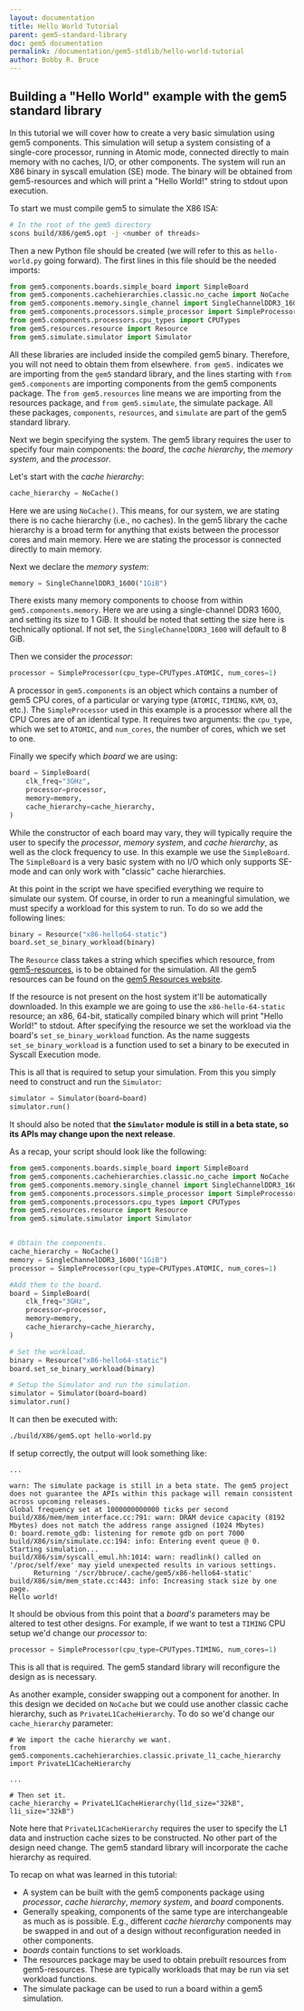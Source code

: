 ```yaml
---
layout: documentation
title: Hello World Tutorial
parent: gem5-standard-library
doc: gem5 documentation
permalink: /documentation/gem5-stdlib/hello-world-tutorial
author: Bobby R. Bruce
---
```


## Building a "Hello World" example with the gem5 standard library

In this tutorial we will cover how to create a very basic simulation using gem5 components.
This simulation will setup a system consisting of a single-core processor, running in Atomic mode, connected directly to main memory with no caches, I/O, or other components.
The system will run an X86 binary in syscall emulation (SE) mode.
The binary will be obtained from gem5-resources and which will print a "Hello World!" string to stdout upon execution.

To start we must compile gem5 to simulate the X86 ISA:

```sh
# In the root of the gem5 directory
scons build/X86/gem5.opt -j <number of threads>
```

Then a new Python file should be created (we will refer to this as `hello-world.py` going forward).
The first lines in this file should be the needed imports:

```python
from gem5.components.boards.simple_board import SimpleBoard
from gem5.components.cachehierarchies.classic.no_cache import NoCache
from gem5.components.memory.single_channel import SingleChannelDDR3_1600
from gem5.components.processors.simple_processor import SimpleProcessor
from gem5.components.processors.cpu_types import CPUTypes
from gem5.resources.resource import Resource
from gem5.simulate.simulator import Simulator
```

All these libraries are included inside the compiled gem5 binary.
Therefore, you will not need to obtain them from elsewhere.
`from gem5.` indicates we are importing from the `gem5` standard library, and the lines starting with `from gem5.components` are importing components from the gem5 components package.
The `from gem5.resources` line means we are importing from the resources package, and `from gem5.simulate`, the simulate package.
All these packages, `components`, `resources`, and `simulate` are part of the gem5 standard library.

Next we begin specifying the system.
The gem5 library requires the user to specify four main components: the _board_, the _cache hierarchy_, the _memory system_, and the _processor_.

Let's start with the _cache hierarchy_:

```python
cache_hierarchy = NoCache()
```

Here we are using `NoCache()`.
This means, for our system, we are stating there is no cache hierarchy (i.e., no caches).
In the gem5 library the cache hierarchy is a broad term for anything that exists between the processor cores and main memory.
Here we are stating the processor is connected directly to main memory.

Next we declare the _memory system_:

```python
memory = SingleChannelDDR3_1600("1GiB")
```

There exists many memory components to choose from within `gem5.components.memory`.
Here we are using a single-channel DDR3 1600, and setting its size to 1 GiB.
It should be noted that setting the size here is technically optional.
If not set, the `SingleChannelDDR3_1600` will default to 8 GiB.

Then we consider the _processor_:

```python
processor = SimpleProcessor(cpu_type=CPUTypes.ATOMIC, num_cores=1)
```

A processor in `gem5.components` is an object which contains a number of gem5 CPU cores, of a particular or varying type (`ATOMIC`, `TIMING`, `KVM`, `O3`, etc.).
The `SimpleProcessor` used in this example is a processor where all the CPU Cores are of an identical type.
It requires two arguments: the `cpu_type`, which we set to `ATOMIC`, and `num_cores`, the number of cores, which we set to one.

Finally we specify which _board_ we are using:

```python
board = SimpleBoard(
    clk_freq="3GHz",
    processor=processor,
    memory=memory,
    cache_hierarchy=cache_hierarchy,
)
```

While the constructor of each board may vary, they will typically require the user to specify the _processor_, _memory system_, and _cache hierarchy_, as well as the clock frequency to use.
In this example we use the `SimpleBoard`.
The `SimpleBoard` is a very basic system with no I/O which only supports SE-mode and can only work with "classic" cache hierarchies.

At this point in the script we have specified everything we require to simulate our system.
Of course, in order to run a meaningful simulation, we must specify a workload for this system to run.
To do so we add the following lines:

```python
binary = Resource("x86-hello64-static")
board.set_se_binary_workload(binary)
```

The `Resource` class takes a string which specifies which resource, from [gem5-resources](/documentation/general_docs/gem5_resources), is to be obtained for the simulation.
All the gem5 resources can be found on the [gem5 Resources website](https://resources.gem5.org).

If the resource is not present on the host system it'll be automatically downloaded.
In this example we are going to use the `x86-hello-64-static` resource;
an x86, 64-bit, statically compiled binary which will print "Hello World!" to stdout.
After specifying the resource we set the workload via the board's `set_se_binary_workload` function.
As the name suggests `set_se_binary_workload` is a function used to set a binary to be executed in Syscall Execution mode.

<!-- It would be nice to describe here how to find out what resources are available -->

This is all that is required to setup your simulation.
From this you simply need to construct and run the `Simulator`:

```python
simulator = Simulator(board=board)
simulator.run()
```

It should also be noted that **the `Simulator` module is still in a beta state, so its APIs may change upon the next release**.

As a recap, your script should look like the following:

```python
from gem5.components.boards.simple_board import SimpleBoard
from gem5.components.cachehierarchies.classic.no_cache import NoCache
from gem5.components.memory.single_channel import SingleChannelDDR3_1600
from gem5.components.processors.simple_processor import SimpleProcessor
from gem5.components.processors.cpu_types import CPUTypes
from gem5.resources.resource import Resource
from gem5.simulate.simulator import Simulator


# Obtain the components.
cache_hierarchy = NoCache()
memory = SingleChannelDDR3_1600("1GiB")
processor = SimpleProcessor(cpu_type=CPUTypes.ATOMIC, num_cores=1)

#Add them to the board.
board = SimpleBoard(
    clk_freq="3GHz",
    processor=processor,
    memory=memory,
    cache_hierarchy=cache_hierarchy,
)

# Set the workload.
binary = Resource("x86-hello64-static")
board.set_se_binary_workload(binary)

# Setup the Simulator and run the simulation.
simulator = Simulator(board=board)
simulator.run()
```

It can then be executed with:

```sh
./build/X86/gem5.opt hello-world.py
```

If setup correctly, the output will look something like:

```
...

warn: The simulate package is still in a beta state. The gem5 project does not guarantee the APIs within this package will remain consistent across upcoming releases.
Global frequency set at 1000000000000 ticks per second
build/X86/mem/mem_interface.cc:791: warn: DRAM device capacity (8192 Mbytes) does not match the address range assigned (1024 Mbytes)
0: board.remote_gdb: listening for remote gdb on port 7000
build/X86/sim/simulate.cc:194: info: Entering event queue @ 0.  Starting simulation...
build/X86/sim/syscall_emul.hh:1014: warn: readlink() called on '/proc/self/exe' may yield unexpected results in various settings.
      Returning '/scr/bbruce/.cache/gem5/x86-hello64-static'
build/X86/sim/mem_state.cc:443: info: Increasing stack size by one page.
Hello world!
```

It should be obvious from this point that a _board's_ parameters may be altered to test other designs.
For example, if we want to test a `TIMING` CPU setup we'd change our _processor_ to:

```python
processor = SimpleProcessor(cpu_type=CPUTypes.TIMING, num_cores=1)
```

This is all that is required.
The gem5 standard library will reconfigure the design as is necessary.

As another example, consider swapping out a component for another.
In this design we decided on `NoCache` but we could use another classic cache hierarchy, such as `PrivateL1CacheHierarchy`.
To do so we'd change our `cache_hierarchy` parameter:

```
# We import the cache hierarchy we want.
from gem5.components.cachehierarchies.classic.private_l1_cache_hierarchy import PrivateL1CacheHierarchy

...

# Then set it.
cache_hierarchy = PrivateL1CacheHierarchy(l1d_size="32kB", l1i_size="32kB")
```

Note here that `PrivateL1CacheHierarchy` requires the user to specify the L1 data and instruction cache sizes to be constructed.
No other part of the design need change.
The gem5 standard library will incorporate the cache hierarchy as required.

To recap on what was learned in this tutorial:

* A system can be built with the gem5 components package using _processor_, _cache hierarchy_, _memory system_, and _board_ components.
* Generally speaking, components of the same type are interchangeable as much as is possible. E.g., different _cache hierarchy_ components may be swapped in and out of a design without reconfiguration needed in other components.
* _boards_ contain functions to set workloads.
* The resources package may be used to obtain prebuilt resources from gem5-resources.
These are typically workloads that may be run via set workload functions.
* The simulate package can be used to run a board within a gem5 simulation.
